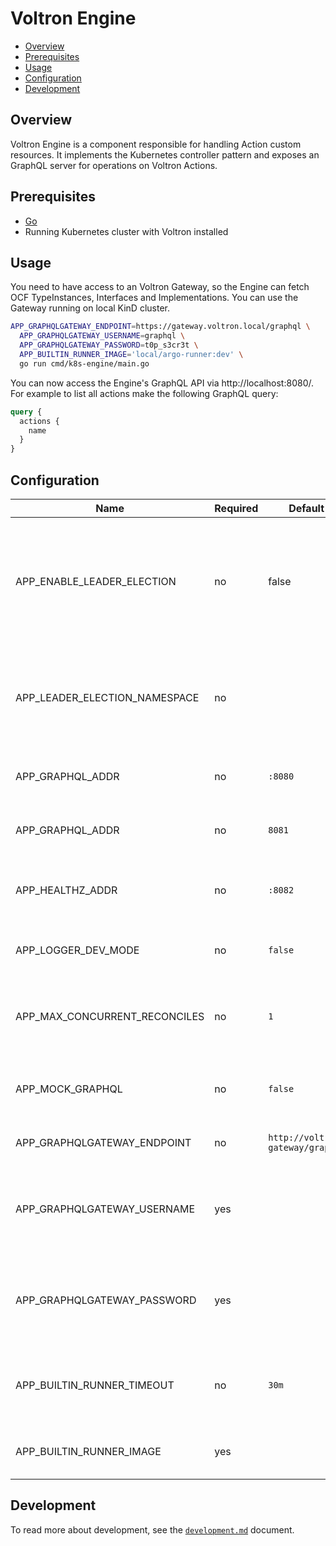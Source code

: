 # Voltron Engine

- [Overview](#overview)
- [Prerequisites](#prerequisites)
- [Usage](#usage)
- [Configuration](#configuration)
- [Development](#development)

## Overview

Voltron Engine is a component responsible for handling Action custom resources. It implements the Kubernetes controller pattern and exposes an GraphQL server for operations on Voltron Actions.

## Prerequisites

- [Go](https://golang.org)
- Running Kubernetes cluster with Voltron installed

## Usage

You need to have access to an Voltron Gateway, so the Engine can fetch OCF TypeInstances, Interfaces and Implementations. You can use the Gateway running on local KinD cluster.

```bash
APP_GRAPHQLGATEWAY_ENDPOINT=https://gateway.voltron.local/graphql \
  APP_GRAPHQLGATEWAY_USERNAME=graphql \
  APP_GRAPHQLGATEWAY_PASSWORD=t0p_s3cr3t \
  APP_BUILTIN_RUNNER_IMAGE='local/argo-runner:dev' \
  go run cmd/k8s-engine/main.go
```

You can now access the Engine's GraphQL API via http://localhost:8080/. For example to list all actions make the following GraphQL query:
```graphql
query {
  actions {
    name
  }
}
```

## Configuration

| Name                          | Required | Default                          | Description                                                                                                  |
| ----------------------------- | -------- | -------------------------------- | ------------------------------------------------------------------------------------------------------------ |
| APP_ENABLE_LEADER_ELECTION    | no       | false                            | Enable leader election for Kubernetes controller. This ensures only 1 controller is active at any time point |
| APP_LEADER_ELECTION_NAMESPACE | no       |                                  | Set the Kubernetes namespace, in which the leader election ConfigMap is created                              |
| APP_GRAPHQL_ADDR              | no       | `:8080`                          | TCP address the metrics endpoint binds to                                                                    |
| APP_GRAPHQL_ADDR              | no       | `8081`                           | TCP address the metrics endpoint binds to                                                                    |
| APP_HEALTHZ_ADDR              | no       | `:8082`                          | TCP address the health probes endpoint binds to                                                              |
| APP_LOGGER_DEV_MODE           | no       | `false`                          | Enable development mode logging                                                                              |
| APP_MAX_CONCURRENT_RECONCILES | no       | `1`                              | Maximum number of concurrent reconcile loops in the controller                                               |
| APP_MOCK_GRAPHQL              | no       | `false`                          | Set mock responses on the GraphQL server                                                                     |
| APP_GRAPHQLGATEWAY_ENDPOINT   | no       | `http://voltron-gateway/graphql` | Endpoint of the Voltron Gateway                                                                              |
| APP_GRAPHQLGATEWAY_USERNAME   | yes      |                                  | Basic auth username used to authenticate at the Voltron Gateway                                              |
| APP_GRAPHQLGATEWAY_PASSWORD   | yes      |                                  | Basic auth password used to authenticate at the Voltron Gateway                                              |
| APP_BUILTIN_RUNNER_TIMEOUT    | no       | `30m`                            | Set the timeout for the workflow execution of the builtin runners                                            |
| APP_BUILTIN_RUNNER_IMAGE      | yes      |                                  | Set the image of the builtin runner                                                                          |

## Development

To read more about development, see the [`development.md`](../../docs/development.md) document.
